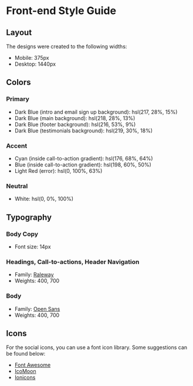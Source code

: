 # Front-end Style Guide

## Layout

The designs were created to the following widths:

- Mobile: 375px
- Desktop: 1440px

## Colors

### Primary

- Dark Blue (intro and email sign up background): hsl(217, 28%, 15%)
- Dark Blue (main background): hsl(218, 28%, 13%)
- Dark Blue (footer background): hsl(216, 53%, 9%)
- Dark Blue (testimonials background): hsl(219, 30%, 18%)

### Accent

- Cyan (inside call-to-action gradient): hsl(176, 68%, 64%)
- Blue (inside call-to-action gradient): hsl(198, 60%, 50%)
- Light Red (error): hsl(0, 100%, 63%)

### Neutral

- White: hsl(0, 0%, 100%)

## Typography

### Body Copy

- Font size: 14px

### Headings, Call-to-actions, Header Navigation

- Family: [Raleway](https://fonts.google.com/specimen/Raleway)
- Weights: 400, 700

### Body

- Family: [Open Sans](https://fonts.google.com/specimen/Open+Sans)
- Weights: 400, 700

## Icons

For the social icons, you can use a font icon library. Some suggestions can be found below:

- [Font Awesome](https://fontawesome.com/)
- [IcoMoon](https://icomoon.io/)
- [Ionicons](https://ionicons.com/)

